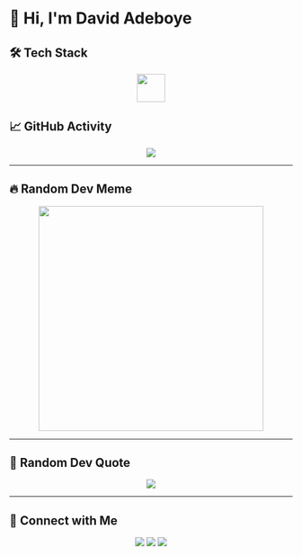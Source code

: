 # 👋 Hi, I'm David Adeboye  

## 🛠️ Tech Stack  
<p align="center">
  <img src="https://skillicons.dev/icons?i=js,ts,python,react,nextjs,nodejs,express,mongodb,firebase,flask,git" height="50">
</p>

## 📈 GitHub Activity  
<p align="center">
  <img src="https://github-readme-activity-graph.vercel.app/graph?username=DavidAdeboye&theme=react-dark" />
</p>

---

## 🔥 Random Dev Meme  
<p align="center">
  <img src="https://encrypted-tbn0.gstatic.com/images?q=tbn:ANd9GcTWL0jSWesf-33_M79-cvUtTwY3AVR5ySUe5nhg1GV4sV080Usd5zTTDMw&s=10" width="400" />
</p>

---

## 💬 Random Dev Quote  
<p align="center">
  <img src="https://quotes-github-readme.vercel.app/api?type=horizontal&theme=tokyonight" />
</p>

---

## 🚀 Connect with Me  
<p align="center">
  <a href="https://github.com/DavidAdeboye"><img src="https://img.shields.io/badge/GitHub-%23181717.svg?style=for-the-badge&logo=github&logoColor=white"></a>
  <a href="https://www.linkedin.com/in/adesanya-david-78212a2a7/"><img src="https://img.shields.io/badge/LinkedIn-%230077B5.svg?style=for-the-badge&logo=linkedin&logoColor=white"></a>
  <a href="https://twitter.com/DavidAdeboye"><img src="https://img.shields.io/badge/Twitter-%231DA1F2.svg?style=for-the-badge&logo=twitter&logoColor=white"></a>
</p>
